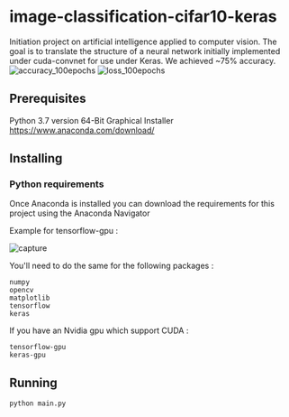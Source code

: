 # image-classification-cifar10-keras
Initiation project on artificial intelligence applied to computer vision.
The goal is to translate the structure of a neural network initially implemented under cuda-convnet for use under Keras.
We achieved ~75% accuracy.  
![accuracy_100epochs](https://user-images.githubusercontent.com/26735996/48999460-07cb1a80-f157-11e8-95b1-75204b3eabf1.png)
![loss_100epochs](https://user-images.githubusercontent.com/26735996/48999435-faae2b80-f156-11e8-8e8d-21f6fa6ec073.png)


## Prerequisites
Python 3.7 version 64-Bit Graphical Installer https://www.anaconda.com/download/

## Installing

### Python requirements
Once Anaconda is installed you can download the requirements for this project using the Anaconda Navigator  

Example for tensorflow-gpu :   

![capture](https://user-images.githubusercontent.com/26735996/48300550-0c010200-e4e0-11e8-8682-6cd7cf017bd1.PNG)

You'll need to do the same for the following packages :   
```
numpy  
opencv  
matplotlib  
tensorflow  
keras  
```

If you have an Nvidia gpu which support CUDA :  
```
tensorflow-gpu  
keras-gpu  
```

## Running
```
python main.py
```


